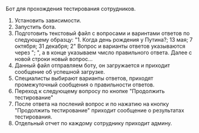Бот для прохождения тестирования сотрудников.

1. Установить зависимости.
2. Запустить бота.
3. Подготовить текстовый файл с вопросами и варинтами ответов по следующему образцу:
    "1. Когда день рождения у Путина?; 13 мая; 7 октября; 31 декабря; 2"
    Вопрос и варианты ответов указываются через "; ", а в конце указываем чмсло правильного ответа.
    Далее с новой строки новый вопрос...
4. Данный файл отправляем боту, он загружается и приходит сообщение об успешной загрузке.
5. Специалисты выбирают варианты ответов, приходят промежуточный сообщения о правильности ответов.
6. Переход к следующему вопросу по кнопке "Продолжить тестирование"
7. После ответа на послений вопрос и по нажатию на кнопку "Продолжить тестирование" приходит сообщение о результатах тестирования.
8. Отдельный отчет по каждому сотруднику приходит админу.
